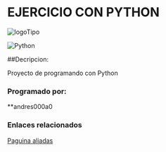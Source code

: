 # EJERCICIO CON PYTHON

![logoTipo](https://www.iconfinder.com/icons/4375050/logo_python_icon)


![Python](https://img.shields.io/badge/python-3670A0?style=for-the-badge&logo=python&logoColor=ffdd54)

##Decripcion:

Proyecto de programando con Python

### Programado por:
**andres000a0


### Enlaces relacionados
[Paguina aliadas](https://www.google.co.ve/)
